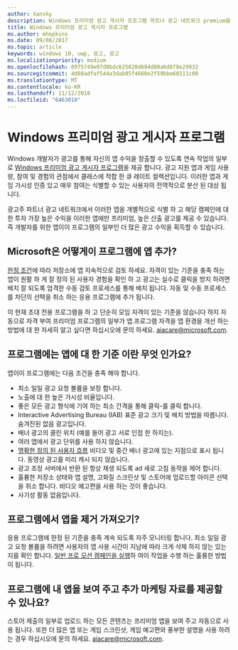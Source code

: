 ```yaml
---
author: Xansky
description: Windows 프리미엄 광고 게시자 프로그램 파트너 광고 네트워크 premium을 대상으로 지정할 수 있는 광고 지원 앱 큐 레이트 컬렉션 이루어져 광고에 최고를 산출 합니다. 이 프로그램에는 앱은 사용량, 참여 및 경험의 관점에서 클래스에서 가장 좋습니다.
title: Windows 프리미엄 광고 게시자 프로그램
ms.author: mhopkins
ms.date: 09/08/2017
ms.topic: article
keywords: windows 10, uwp, 광고, 광고
ms.localizationpriority: medium
ms.openlocfilehash: 0975749e07d8bdc625820d694d08a6d8f8e29932
ms.sourcegitcommit: 4d88adfaf544a3dab05f4660e2f59bbe60311c00
ms.translationtype: MT
ms.contentlocale: ko-KR
ms.lasthandoff: 11/12/2018
ms.locfileid: "6463010"
---
```

# <a name="windows-premium-ads-publishers-program"></a>Windows 프리미엄 광고 게시자 프로그램

Windows 개발자가 광고를 통해 자신의 앱 수익을 창출할 수 있도록 연속 작업의 일부로 [Windows 프리미엄 광고 게시자 프로그램](http://www.windowspremiumapps.com)을 제공 합니다. 광고 지원 앱과 게임 사용량, 참여 및 경험의 관점에서 클래스에 적합 한 큐 레이트 컬렉션입니다. 이러한 앱과 게임 가시성 인증 있고 매우 참여는 식별할 수 있는 사용자의 전역적으로 분산 된 대상 됩니다.

광고주 파트너 광고 네트워크에서 이러한 앱을 개별적으로 식별 하 고 해당 캠페인에 대 한 투자 가장 높은 수익을 이러한 앱에만 프리미엄, 높은 산출 광고를 제공 수 있습니다. 즉 개발자를 위한 앱이이 프로그램의 일부인 더 많은 광고 수익을 획득할 수 있습니다.

## <a name="how-does-microsoft-add-apps-to-this-program"></a>Microsoft은 어떻게이 프로그램에 앱 추가? 

[한정 조건](#what-are-the-criteria-for-apps-in-the-program)에 따라 저장소에 앱 지속적으로 검토 하세요. 자격이 있는 기준을 충족 하는 앱이 원활 하 게 잘 정의 된 사용자 경험을 확인 하 고 광고는 실수로 클릭을 방지 하려면 배치 잘 되도록 엄격한 수동 검토 프로세스를 통해 배치 됩니다. 자동 및 수동 프로세스를 차단의 선택을 취소 하는 응용 프로그램에 추가 됩니다.

이 현재 초대 전용 프로그램을 하 고 단순히 모임 자격이 있는 기준을 않습니다 하지 자동으로 자격 부여 프리미엄 프로그램의 일부가 앱.프로그램 자격을 앱 환경을 개선 하는 방법에 대 한 자세히 알고 싶다면 하십시오에 문의 하세요. aiacare@microsoft.com.

## <a name="what-are-the-criteria-for-apps-in-the-program"></a>프로그램에는 앱에 대 한 기준 이란 무엇 인가요?

앱이이 프로그램에는 다음 조건을 충족 해야 합니다.

* 최소 일일 광고 요청 볼륨을 보장 합니다. 
* 노출에 대 한 높은 가시성 비율입니다. 
* 좋은 모든 광고 형식에 기여 하는 최소 간격을 통해 클릭-를 클릭 합니다. 
* Interactive Advertising Bureau (IAB) 표준 광고 크기 및 배치 방법을 따릅니다. 숨겨진된 없음 광고입니다.
* 배너 광고의 클린 위치 (예를 들어 광고 서로 인접 한 하지는).
* 여러 앱에서 광고 단위를 사용 하지 않습니다.
* [명확한 정의 된 사용자 흐름](https://blogs.windows.com/buildingapps/2017/08/31/best-practices-using-video-ads-windows-apps/) 비디오 및 중간 배너 광고에 있는 지점으로 표시 됩니다. 동영상 광고를 미리 캐시 되지 않습니다. 
* 광고 조정 서버에서 반환 된 항상 재생 되도록 ad 새로 고침 동작을 제어 합니다.
* 훌륭한 저장소 상태와 앱 설명, 고화질 스크린샷 및 스토어에 업로드할 아이콘 선택을 취소 합니다. 비디오 예고편을 사용 하는 것이 좋습니다.
* 사기성 활동 없음입니다.

## <a name="can-apps-get-removed-from-the-program"></a>프로그램에서 앱을 제거 가져오기?

응용 프로그램에 한정 된 기준을 충족 계속 되도록 자주 모니터링 합니다. 최소 일일 광고 요청 볼륨을 하려면 사용자의 앱 사용 시간이 지남에 따라 크게 삭제 하지 않는 있는지를 확인 합니다. [일반 프로 모션 캠페인을 실행](https://developer.microsoft.com/en-us/store/promote-your-apps)하 여이 작업을 수행 하는 훌륭한 방법이 됩니다.

## <a name="can-i-provide-additional-marketing-material-to-showcase-my-app-in-the-program"></a>프로그램에 내 앱을 보여 주고 추가 마케팅 자료를 제공할 수 있나요? 

스토어 제출의 일부로 업로드 하는 모든 콘텐츠는 프리미엄 앱을 보여 주고 자동으로 사용 됩니다. 또한 더 많은 앱 또는 게임 스크린샷, 게임 예고편와 풍부한 설명을 사용 하려는 경우 하십시오에 문의 하세요. aiacare@microsoft.com.

